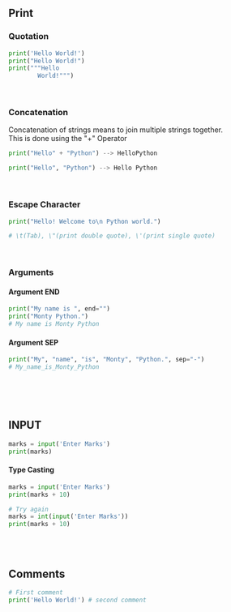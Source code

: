 
## Print

### Quotation
```python
print('Hello World!')
print("Hello World!")
print("""Hello 
		World!""")
```
<br>

### Concatenation
Concatenation of strings means to join multiple strings together.<br>
This is done using the "+" Operator
```python
print("Hello" + "Python") --> HelloPython

print("Hello", "Python") --> Hello Python
```
<br>


### Escape Character
```python
print("Hello! Welcome to\n Python world.")

# \t(Tab), \"(print double quote), \'(print single quote)
```
<br>


### Arguments

#### Argument END
```python
print("My name is ", end="")
print("Monty Python.")
# My name is Monty Python
```

#### Argument SEP
```python
print("My", "name", "is", "Monty", "Python.", sep="-")
# My_name_is_Monty_Python
```
<br><br><br>


## INPUT
```python
marks = input('Enter Marks')
print(marks)
```

#### Type Casting
```python
marks = input('Enter Marks')
print(marks + 10)

# Try again
marks = int(input('Enter Marks'))
print(marks + 10)
```
<br><br>


## Comments
```python
# First comment
print('Hello World!') # second comment
```


<br><br>